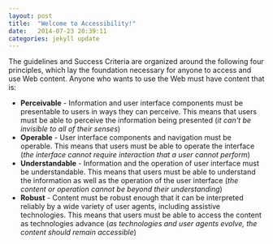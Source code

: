 ```yaml
---
layout: post
title:  "Welcome to Accessibility!"
date:   2014-07-23 20:39:11
categories: jekyll update
---
```

The guidelines and Success Criteria are organized around the following four principles, which lay the foundation necessary for anyone to access and use Web content. Anyone who wants to use the Web must have content that is:
<ul><li><strong>Perceivable</strong> - Information and user interface components must be presentable to users in ways they can perceive.
This means that users must be able to perceive the information being presented (<em>it can't be invisible to all of their senses</em>)</li>
<li><strong>Operable</strong> - User interface components and navigation must be operable.
This means that users must be able to operate the interface (<em>the interface cannot require interaction that a user cannot perform</em>)</li>
<li><strong>Understandable</strong> - Information and the operation of user interface must be understandable.
This means that users must be able to understand the information as well as the operation of the user interface (<em>the content or operation cannot be beyond their understanding</em>)</li>
<li><strong>Robust</strong> - Content must be robust enough that it can be interpreted reliably by a wide variety of user agents, including assistive technologies.
This means that users must be able to access the content as technologies advance (<em>as technologies and user agents evolve, the content should remain accessible</em>)</li>
</ul>

